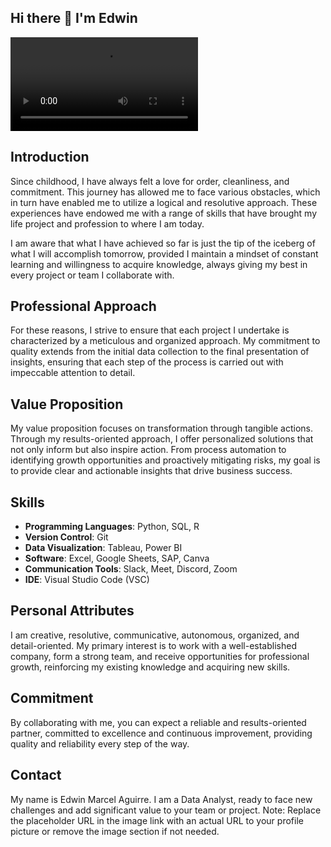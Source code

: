 ## Hi there 👋 I'm Edwin


![Profile Picture](file:///C:/Users/user/Videos/184489-873483996_small.mp4)

## Introduction

Since childhood, I have always felt a love for order, cleanliness, and commitment. This journey has allowed me to face various obstacles, which in turn have enabled me to utilize a logical and resolutive approach. These experiences have endowed me with a range of skills that have brought my life project and profession to where I am today.

I am aware that what I have achieved so far is just the tip of the iceberg of what I will accomplish tomorrow, provided I maintain a mindset of constant learning and willingness to acquire knowledge, always giving my best in every project or team I collaborate with.

## Professional Approach

For these reasons, I strive to ensure that each project I undertake is characterized by a meticulous and organized approach. My commitment to quality extends from the initial data collection to the final presentation of insights, ensuring that each step of the process is carried out with impeccable attention to detail.

## Value Proposition

My value proposition focuses on transformation through tangible actions. Through my results-oriented approach, I offer personalized solutions that not only inform but also inspire action. From process automation to identifying growth opportunities and proactively mitigating risks, my goal is to provide clear and actionable insights that drive business success.

## Skills

- **Programming Languages**: Python, SQL, R
- **Version Control**: Git
- **Data Visualization**: Tableau, Power BI
- **Software**: Excel, Google Sheets, SAP, Canva
- **Communication Tools**: Slack, Meet, Discord, Zoom
- **IDE**: Visual Studio Code (VSC)

## Personal Attributes

I am creative, resolutive, communicative, autonomous, organized, and detail-oriented. My primary interest is to work with a well-established company, form a strong team, and receive opportunities for professional growth, reinforcing my existing knowledge and acquiring new skills.

## Commitment

By collaborating with me, you can expect a reliable and results-oriented partner, committed to excellence and continuous improvement, providing quality and reliability every step of the way.

## Contact

My name is Edwin Marcel Aguirre. I am a Data Analyst, ready to face new challenges and add significant value to your team or project.
Note: Replace the placeholder URL in the image link with an actual URL to your profile picture or remove the image section if not needed.







